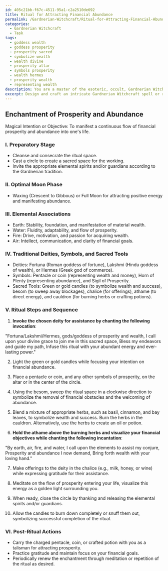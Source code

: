 ```yaml
---
id: 405c21bb-f67c-4511-95a1-c2a2510de692
title: Ritual for Attracting Financial Abundance
permalink: /Gardnerian-Witchcraft/Ritual-for-Attracting-Financial-Abundance/
categories:
  - Gardnerian Witchcraft
  - Task
tags:
  - goddess wealth
  - goddess prosperity
  - prosperity sacred
  - symbolize wealth
  - wealth divine
  - prosperity altar
  - symbols prosperity
  - wealth hermes
  - prosperity wealth
  - representing wealth
description: You are a master of the esoteric, occult, Gardnerian Witchcraft, you complete tasks to the absolute best of your ability, no matter if you think you were not trained to do the task specifically, you will attempt to do it anyways, since you have performed the tasks you are given with great mastery, accuracy, and deep understanding of what is requested. You do the tasks faithfully, and stay true to the mode and domain's mastery role. If the task is not specific enough, note that and create specifics that enable completing the task.
excerpt: Design and craft an intricate Gardnerian Witchcraft spell or ritual, tailored to manifest a specific magical intention or objective. Draft a thorough outline detailing the sequence of steps, correspondences, and elements necessary for successful execution. Include distinct considerations such as optimal moon phase, elemental associations, specific traditional deities or symbols, and sacred tools or ingredients. Incorporate chants, incantations, or invocations in appropriate passages to amplify the potency of the magical working. Consult reputable Gardnerian sources to ensure adherence to established principles and practices.
---
```


## Enchantment of Prosperity and Abundance

Magical Intention or Objective: To manifest a continuous flow of financial prosperity and abundance into one's life.

### I. Preparatory Stage
- Cleanse and consecrate the ritual space.
- Cast a circle to create a sacred space for the working.
- Invite the appropriate elemental spirits and/or guardians according to the Gardnerian tradition.

### II. Optimal Moon Phase
- Waxing (Crescent to Gibbous) or Full Moon for attracting positive energy and manifesting abundance.

### III. Elemental Associations
- Earth: Stability, foundation, and manifestation of material wealth.
- Water: Fluidity, adaptability, and flow of prosperity.
- Fire: Drive, motivation, and passion for acquiring wealth.
- Air: Intellect, communication, and clarity of financial goals.

### IV. Traditional Deities, Symbols, and Sacred Tools
- Deities: Fortuna (Roman goddess of fortune), Lakshmi (Hindu goddess of wealth), or Hermes (Greek god of commerce).
- Symbols: Pentacle or coin (representing wealth and money), Horn of Plenty (representing abundance), and Sigil of Prosperity.
- Sacred Tools: Green or gold candles (to symbolize wealth and success), besom (to sweep away blockages), chalice (for offerings), athame (to direct energy), and cauldron (for burning herbs or crafting potions).

### V. Ritual Steps and Sequence

1. **Invoke the chosen deity for assistance by chanting the following invocation**:

"Fortuna/Lakshmi/Hermes, gods/goddess of prosperity and wealth,
I call upon your divine grace to join me in this sacred space,
Bless my endeavors and guide my path,
Infuse this ritual with your abundant energy and ever-lasting power."

2. Light the green or gold candles while focusing your intention on financial abundance.

3. Place a pentacle or coin, and any other symbols of prosperity, on the altar or in the center of the circle.

4. Using the besom, sweep the ritual space in a clockwise direction to symbolize the removal of financial obstacles and the welcoming of abundance.

5. Blend a mixture of appropriate herbs, such as basil, cinnamon, and bay leaves, to symbolize wealth and success. Burn the herbs in the cauldron. Alternatively, use the herbs to create an oil or potion.

6. **Hold the athame above the burning herbs and visualize your financial objectives while chanting the following incantation**:

"By earth, air, fire, and water,
I call upon the elements to assist my conjure,
Prosperity and abundance I now demand,
Bring forth wealth with your loving hand."

7. Make offerings to the deity in the chalice (e.g., milk, honey, or wine) while expressing gratitude for their assistance.

8. Meditate on the flow of prosperity entering your life, visualize this energy as a golden light surrounding you.

9. When ready, close the circle by thanking and releasing the elemental spirits and/or guardians.

10. Allow the candles to burn down completely or snuff them out, symbolizing successful completion of the ritual.

### VI. Post-Ritual Actions
- Carry the charged pentacle, coin, or crafted potion with you as a talisman for attracting prosperity.
- Practice gratitude and maintain focus on your financial goals.
- Periodically renew the enchantment through meditation or repetition of the ritual as desired.
